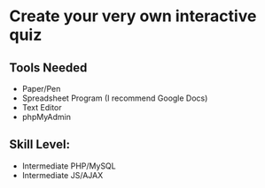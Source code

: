 Create your very own interactive quiz
========================================


Tools Needed
-------
* Paper/Pen
* Spreadsheet Program (I recommend Google Docs)
* Text Editor
* phpMyAdmin

Skill Level:
-------
* Intermediate PHP/MySQL
* Intermediate JS/AJAX
